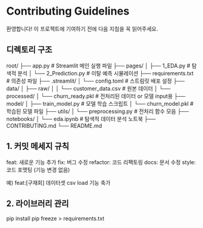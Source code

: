 # Contributing Guidelines

환영합니다! 이 프로젝트에 기여하기 전에 다음 지침을 꼭 읽어주세요.

## 디렉토리 구조

root/
├── app.py                       # Streamlit 메인 실행 파일
├── pages/
│   ├── 1_EDA.py                # 탐색적 분석
│   └── 2_Prediction.py         # 이탈 예측 시뮬레이션
├── requirements.txt             # 의존성 파일
├── .streamlit/
│   └── config.toml              # 스트림릿 배포 설정
├── data/
│   ├── raw/
│   │   └── customer_data.csv    # 원본 데이터
│   └── processed/
│       └── churn_ready.pkl      # 전처리된 데이터 or 모델 input용
├── model/
│   ├── train_model.py           # 모델 학습 스크립트
│   └── churn_model.pkl          # 학습된 모델 파일
├── utils/
│   └── preprocessing.py         # 전처리 함수 모음
├── notebooks/
│   └── eda.ipynb                # 탐색적 데이터 분석 노트북
├── CONTRIBUTING.md
└── README.md


## 1. 커밋 메세지 규칙

feat: 새로운 기능 추가
fix: 버그 수정
refactor: 코드 리팩토링
docs: 문서 수정
style: 코드 포맷팅 (기능 변경 없음)

예) feat:[구재회] 데이터셋 csv load 기능 축가

## 2. 라이브러리 관리
pip install <package-name>
pip freeze > requirements.txt
